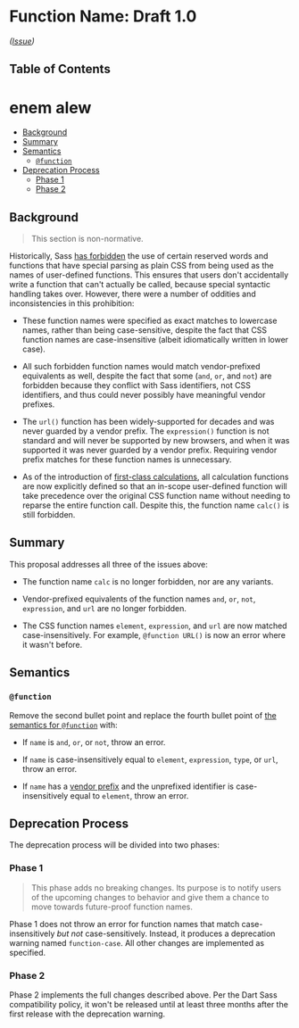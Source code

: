 # Function Name: Draft 1.0

*([Issue](https://github.com/sass/sass/issues/4048))*

## Table of Contents
# enem alew

* [Background](#background)
* [Summary](#summary)
* [Semantics](#semantics)
  * [`@function`](#function)
* [Deprecation Process](#deprecation-process)
  * [Phase 1](#phase-1)
  * [Phase 2](#phase-2)

## Background

> This section is non-normative.

Historically, Sass [has forbidden] the use of certain reserved words and
functions that have special parsing as plain CSS from being used as the names of
user-defined functions. This ensures that users don't accidentally write a
function that can't actually be called, because special syntactic handling takes
over. However, there were a number of oddities and inconsistencies in this
prohibition:

[has forbidden]: ../spec/at-rules/function.md#semantics

* These function names were specified as exact matches to lowercase names,
  rather than being case-sensitive, despite the fact that CSS function names are
  case-insensitive (albeit idiomatically written in lower case).

* All such forbidden function names would match vendor-prefixed equivalents as
  well, despite the fact that some (`and`, `or`, and `not`) are forbidden
  because they conflict with Sass identifiers, not CSS identifiers, and thus
  could never possibly have meaningful vendor prefixes.

* The `url()` function has been widely-supported for decades and was never
  guarded by a vendor prefix. The `expression()` function is not standard and
  will never be supported by new browsers, and when it was supported it was
  never guarded by a vendor prefix. Requiring vendor prefix matches for these
  function names is unnecessary.

* As of the introduction of [first-class calculations], all calculation
  functions are now explicitly defined so that an in-scope user-defined function
  will take precedence over the original CSS function name without needing to
  reparse the entire function call. Despite this, the function name `calc()` is
  still forbidden.

[first-class calculations]: ../accepted/first-class-calc.md

## Summary

This proposal addresses all three of the issues above:

* The function name `calc` is no longer forbidden, nor are any variants.

* Vendor-prefixed equivalents of the function names `and`, `or`, `not`,
  `expression`, and `url` are no longer forbidden.

* The CSS function names `element`, `expression`, and `url` are now matched
  case-insensitively. For example, `@function URL()` is now an error where it
  wasn't before.

## Semantics

### `@function`

Remove the second bullet point and replace the fourth bullet point of [the
semantics for `@function`] with:

[the semantics for `@function`]: ../spec/at-rules/function.md#semantics

* If `name` is `and`, `or`, or `not`, throw an error.

* If `name` is case-insensitively equal to `element`, `expression`, `type`, or
  `url`, throw an error.

* If `name` has a [vendor prefix] and the unprefixed identifier is
  case-insensitively equal to `element`, throw an error.

[vendor prefix]: ../spec/syntax.md#vendor-prefix

## Deprecation Process

The deprecation process will be divided into two phases:

### Phase 1

> This phase adds no breaking changes. Its purpose is to notify users of the
> upcoming changes to behavior and give them a chance to move towards
> future-proof function names.

Phase 1 does not throw an error for function names that match case-insensitively
*but not* case-sensitively. Instead, it produces a deprecation warning named
`function-case`. All other changes are implemented as specified.

### Phase 2

Phase 2 implements the full changes described above. Per the Dart Sass
compatibility policy, it won't be released until at least three months after the
first release with the deprecation warning.
